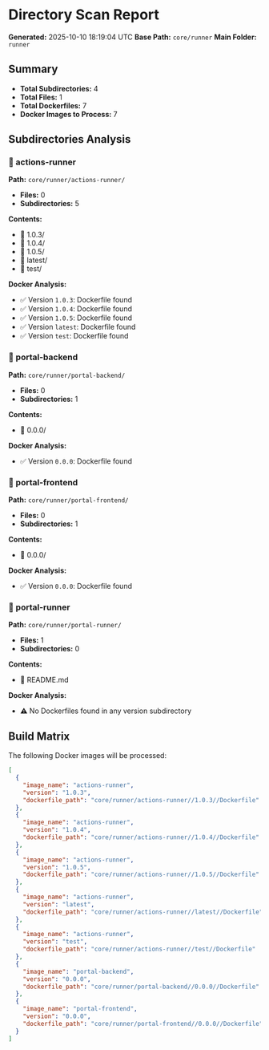 # Directory Scan Report

**Generated:** 2025-10-10 18:19:04 UTC
**Base Path:** `core/runner`
**Main Folder:** `runner`

## Summary
- **Total Subdirectories:** 4
- **Total Files:** 1
- **Total Dockerfiles:** 7
- **Docker Images to Process:** 7

## Subdirectories Analysis

### 📂 actions-runner
**Path:** `core/runner/actions-runner/`

- **Files:** 0
- **Subdirectories:** 5

**Contents:**
- 📁 1.0.3/
- 📁 1.0.4/
- 📁 1.0.5/
- 📁 latest/
- 📁 test/

**Docker Analysis:**
- ✅ Version `1.0.3`: Dockerfile found
- ✅ Version `1.0.4`: Dockerfile found
- ✅ Version `1.0.5`: Dockerfile found
- ✅ Version `latest`: Dockerfile found
- ✅ Version `test`: Dockerfile found

### 📂 portal-backend
**Path:** `core/runner/portal-backend/`

- **Files:** 0
- **Subdirectories:** 1

**Contents:**
- 📁 0.0.0/

**Docker Analysis:**
- ✅ Version `0.0.0`: Dockerfile found

### 📂 portal-frontend
**Path:** `core/runner/portal-frontend/`

- **Files:** 0
- **Subdirectories:** 1

**Contents:**
- 📁 0.0.0/

**Docker Analysis:**
- ✅ Version `0.0.0`: Dockerfile found

### 📂 portal-runner
**Path:** `core/runner/portal-runner/`

- **Files:** 1
- **Subdirectories:** 0

**Contents:**
- 📄 README.md

**Docker Analysis:**
- ⚠️  No Dockerfiles found in any version subdirectory

## Build Matrix

The following Docker images will be processed:

```json
[
  {
    "image_name": "actions-runner",
    "version": "1.0.3",
    "dockerfile_path": "core/runner/actions-runner//1.0.3//Dockerfile"
  },
  {
    "image_name": "actions-runner",
    "version": "1.0.4",
    "dockerfile_path": "core/runner/actions-runner//1.0.4//Dockerfile"
  },
  {
    "image_name": "actions-runner",
    "version": "1.0.5",
    "dockerfile_path": "core/runner/actions-runner//1.0.5//Dockerfile"
  },
  {
    "image_name": "actions-runner",
    "version": "latest",
    "dockerfile_path": "core/runner/actions-runner//latest//Dockerfile"
  },
  {
    "image_name": "actions-runner",
    "version": "test",
    "dockerfile_path": "core/runner/actions-runner//test//Dockerfile"
  },
  {
    "image_name": "portal-backend",
    "version": "0.0.0",
    "dockerfile_path": "core/runner/portal-backend//0.0.0//Dockerfile"
  },
  {
    "image_name": "portal-frontend",
    "version": "0.0.0",
    "dockerfile_path": "core/runner/portal-frontend//0.0.0//Dockerfile"
  }
]
```

